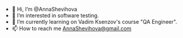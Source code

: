 - 👋 Hi, I’m @AnnaShevihova
- 👀 I’m interested in software testing.
- 🌱 I’m currently learning on Vadim Ksenzov's course "QA Engineer".
- 📫 How to reach me AnnaShevihova@gmail.com

<!---
AnnaShevihova/AnnaShevihova is a ✨ special ✨ repository because its `README.md` (this file) appears on your GitHub profile.
You can click the Preview link to take a look at your changes.
--->
